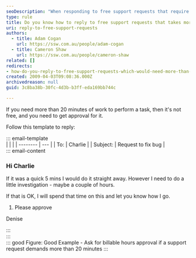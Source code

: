 ```yaml
---
seoDescription: "When responding to free support requests that require more than 20 minutes of work, it's essential to seek approval for billable hours."
type: rule
title: Do you know how to reply to free support requests that takes more than 20 minutes?
uri: reply-to-free-support-requests
authors:
  - title: Adam Cogan
    url: https://ssw.com.au/people/adam-cogan
  - title: Cameron Shaw
    url: https://ssw.com.au/people/cameron-shaw
related: []
redirects: 
- how-do-you-reply-to-free-support-requests-which-would-need-more-than-20-minutes-work
created: 2009-04-03T09:08:36.000Z
archivedreason: null
guid: 3c8ba38b-30fc-4d3b-b3ff-eda169bb744c

---
```


If you need more than 20 minutes of work to perform a task, then it's not free, and you need to get approval for it.

Follow this template to reply:

<!--endintro-->

::: email-template  
|          |     |
| -------- | --- |
| To:      | Charlie |
| Subject: | Request to fix bug |  
::: email-content  

### Hi Charlie

If it was a quick 5 mins I would do it straight away. However I need to do a little investigation - maybe a couple of hours.

If that is OK, I will spend that time on this and let you know how I go.

1. Please approve

Denise

:::  
:::  
::: good
Figure: Good Example - Ask for billable hours approval if a support request demands more than 20 minutes
:::
